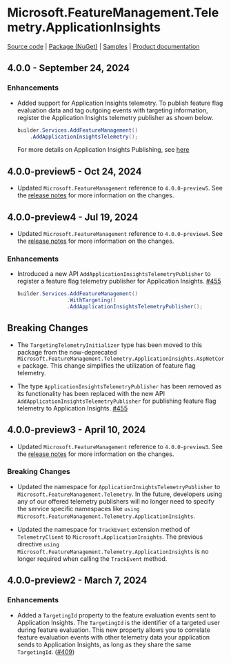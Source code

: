 # Microsoft.FeatureManagement.Telemetry.ApplicationInsights

[Source code][source_code] | [Package (NuGet)][package] | [Samples][samples] | [Product documentation][docs]

## 4.0.0 - September 24, 2024

### Enhancements

* Added support for Application Insights telemetry. To publish feature flag evaluation data and tag outgoing events with targeting information, register the Application Insights telemetry publisher as shown below.

    ```csharp
    builder.Services.AddFeatureManagement()
        .AddApplicationInsightsTelemetry();
    ```

    For more details on Application Insights Publishing, see [here](https://learn.microsoft.com/en-us/azure/azure-app-configuration/feature-management-dotnet-reference#application-insights-telemetry-publisher)

## 4.0.0-preview5 - Oct 24, 2024

* Updated `Microsoft.FeatureManagement` reference to `4.0.0-preview5`. See the [release notes](./Microsoft.Featuremanagement.md) for more information on the changes.

## 4.0.0-preview4 - Jul 19, 2024

* Updated `Microsoft.FeatureManagement` reference to `4.0.0-preview4`. See the [release notes](./Microsoft.Featuremanagement.md) for more information on the changes.

### Enhancements

* Introduced a new API `AddApplicationInsightsTelemetryPublisher` to register a feature flag telemetry publisher for Application Insights. [#455](https://github.com/microsoft/FeatureManagement-Dotnet/pull/455)

  ``` C#
  builder.Services.AddFeatureManagement()
                  .WithTargeting()
                  .AddApplicationInsightsTelemetryPublisher();
  ```

## Breaking Changes

* The `TargetingTelemetryInitializer` type has been moved to this package from the now-deprecated `Microsoft.FeatureManagement.Telemetry.ApplicationInsights.AspNetCore` package. This change simplifies the utilization of feature flag telemetry.

* The type `ApplicationInsightsTelemetryPublisher` has been removed as its functionality has been replaced with the new API `AddApplicationInsightsTelemetryPublisher` for publishing feature flag telemetry to Application Insights. [#455](https://github.com/microsoft/FeatureManagement-Dotnet/pull/455)

## 4.0.0-preview3 - April 10, 2024

* Updated `Microsoft.FeatureManagement` reference to `4.0.0-preview3`. See the [release notes](./Microsoft.Featuremanagement.md) for more information on the changes.

### Breaking Changes

* Updated the namespace for `ApplicationInsightsTelemetryPublisher` to `Microsoft.FeatureManagement.Telemetry`. In the future, developers using any of our offered telemetry publishers will no longer need to specify the service specific namespaces like `using Microsoft.FeatureManagement.Telemetry.ApplicationInsights`.

* Updated the namespace for `TrackEvent` extension method of `TelemetryClient` to `Microsoft.ApplicationInsights`. The previous directive `using Microsoft.FeatureManagement.Telemetry.ApplicationInsights` is no longer required when calling the `TrackEvent` method.

## 4.0.0-preview2 - March 7, 2024

### Enhancements

* Added a `TargetingId` property to the feature evaluation events sent to Application Insights. The `TargetingId` is the identifier of a targeted user during feature evaluation. This new property allows you to correlate feature evaluation events with other telemetry data your application sends to Application Insights, as long as they share the same `TargetingId`. ([#409](https://github.com/microsoft/FeatureManagement-Dotnet/issues/409))

<!-- LINKS -->
[docs]: https://github.com/microsoft/FeatureManagement-Dotnet
[package]: https://www.nuget.org/packages/Microsoft.FeatureManagement.Telemetry.ApplicationInsights
[samples]: https://github.com/microsoft/FeatureManagement-Dotnet/tree/preview/examples/EvaluationDataToApplicationInsights
[source_code]: https://github.com/microsoft/FeatureManagement-Dotnet/tree/preview/src/Microsoft.FeatureManagement.Telemetry.ApplicationInsights
